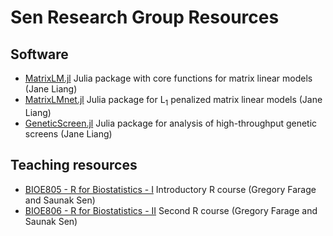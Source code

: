 # Sen Research Group Resources

## Software
- [MatrixLM.jl](https://github.com/senresearch/matrixLM.jl) Julia package with core functions for matrix linear models (Jane Liang)
- [MatrixLMnet.jl](https://github.com/senresearch/matrixLMnet.jl) Julia package for L$_1$ penalized matrix linear models (Jane Liang)
- [GeneticScreen.jl](https://github.com/senresearch/GeneticScreen.jl) Julia package for analysis of high-throughput genetic screens (Jane Liang)

## Teaching resources
- [BIOE805 - R for Biostatistics - I](https://senresearch.github.io/bioe805) Introductory R course (Gregory Farage and Saunak Sen)
- [BIOE806 - R for Biostatistics - II](https://senresearch.github.io/bioe805) Second R course (Gregory Farage and Saunak Sen)
